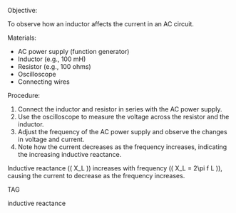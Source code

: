
Objective:

To observe how an inductor affects the current in an AC circuit.

Materials:

- AC power supply (function generator)
- Inductor (e.g., 100 mH)
- Resistor (e.g., 100 ohms)
- Oscilloscope
- Connecting wires

Procedure:

1. Connect the inductor and resistor in series with the AC power supply.
2. Use the oscilloscope to measure the voltage across the resistor and the inductor.
3. Adjust the frequency of the AC power supply and observe the changes in voltage and current.
4. Note how the current decreases as the frequency increases, indicating the increasing inductive reactance.

Inductive reactance (\( X_L \)) increases with frequency (\( X_L = 2\pi f L \)), causing the current to decrease as the frequency increases.

TAG

inductive
reactance
